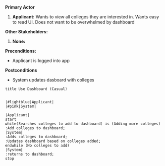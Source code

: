 **Primary Actor**
1. **Applicant:** Wants to view all colleges they are interested in. Wants easy to read UI. Does not want to be overwhelmed by dashboard 

**Other Stakeholders:**
1. **None:** 

**Preconditions:**
* Applicant is logged into app 

**Postconditions**
* System updates dasboard with colleges 


```plantuml
title Use Dashboard (Casual)


|#lightblue|Applicant|
|#pink|System|

|Applicant|
start
while(Searches colleges to add to dashboard) is (Adding more colleges)
:Add colleges to dashboard;
|System|
:Adds colleges to dashboard;
:Updates dashboard based on colleges added;
endwhile (No colleges to add)
|System|
:returns to dashboard;
stop



```